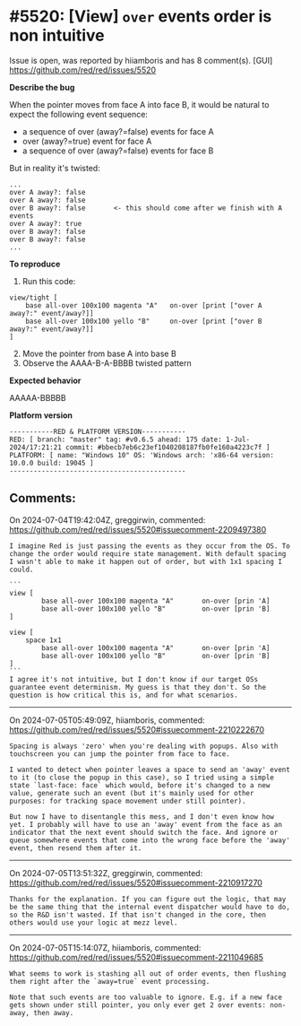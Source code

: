
#5520: [View] `over` events order is non intuitive
================================================================================
Issue is open, was reported by hiiamboris and has 8 comment(s).
[GUI]
<https://github.com/red/red/issues/5520>

**Describe the bug**

When the pointer moves from face A into face B, it would be natural to expect the following event sequence:
- a sequence of over (away?=false) events for face A
- over (away?=true) event for face A
- a sequence of over (away?=false) events for face B

But in reality it's twisted:
```
...
over A away?: false
over A away?: false
over B away?: false       <- this should come after we finish with A events
over A away?: true
over B away?: false
over B away?: false
...
```

**To reproduce**

1. Run this code:
```
view/tight [
	base all-over 100x100 magenta "A"	on-over [print ["over A away?:" event/away?]]
	base all-over 100x100 yello "B"		on-over [print ["over B away?:" event/away?]]
]
```
2. Move the pointer from base A into base B
3. Observe the AAAA-B-A-BBBB twisted pattern

**Expected behavior**

AAAAA-BBBBB

**Platform version**
```
-----------RED & PLATFORM VERSION----------- 
RED: [ branch: "master" tag: #v0.6.5 ahead: 175 date: 1-Jul-2024/17:21:21 commit: #bbecb7eb6c23ef1040208187fb0fe160a4223c7f ]
PLATFORM: [ name: "Windows 10" OS: 'Windows arch: 'x86-64 version: 10.0.0 build: 19045 ]
--------------------------------------------
```


Comments:
--------------------------------------------------------------------------------

On 2024-07-04T19:42:04Z, greggirwin, commented:
<https://github.com/red/red/issues/5520#issuecomment-2209497380>

    I imagine Red is just passing the events as they occur from the OS. To change the order would require state management. With default spacing I wasn't able to make it happen out of order, but with 1x1 spacing I could. 
    
    ```
    view [
            base all-over 100x100 magenta "A"       on-over [prin 'A]
            base all-over 100x100 yello "B"         on-over [prin 'B]
    ]
    
    view [
    	space 1x1
            base all-over 100x100 magenta "A"       on-over [prin 'A]
            base all-over 100x100 yello "B"         on-over [prin 'B]
    ]
    ```
    I agree it's not intuitive, but I don't know if our target OSs guarantee event determinism. My guess is that they don't. So the question is how critical this is, and for what scenarios.

--------------------------------------------------------------------------------

On 2024-07-05T05:49:09Z, hiiamboris, commented:
<https://github.com/red/red/issues/5520#issuecomment-2210222670>

    Spacing is always 'zero' when you're dealing with popups. Also with touchscreen you can jump the pointer from face to face.
    
    I wanted to detect when pointer leaves a space to send an 'away' event to it (to close the popup in this case), so I tried using a simple state `last-face: face` which would, before it's changed to a new value, generate such an event (but it's mainly used for other purposes: for tracking space movement under still pointer). 
    
    But now I have to disentangle this mess, and I don't even know how yet. I probably will have to use an 'away' event from the face as an indicator that the next event should switch the face. And ignore or queue somewhere events that come into the wrong face before the 'away' event, then resend them after it. 

--------------------------------------------------------------------------------

On 2024-07-05T13:51:32Z, greggirwin, commented:
<https://github.com/red/red/issues/5520#issuecomment-2210917270>

    Thanks for the explanation. If you can figure out the logic, that may be the same thing that the internal event dispatcher would have to do, so the R&D isn't wasted. If that isn't changed in the core, then others would use your logic at mezz level.

--------------------------------------------------------------------------------

On 2024-07-05T15:14:07Z, hiiamboris, commented:
<https://github.com/red/red/issues/5520#issuecomment-2211049685>

    What seems to work is stashing all out of order events, then flushing them right after the `away=true` event processing.
    
    Note that such events are too valuable to ignore. E.g. if a new face gets shown under still pointer, you only ever get 2 over events: non-away, then away.

